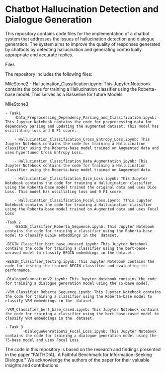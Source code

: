 # Chatbot Hallucination Detection and Dialogue Generation
This repository contains code files for the implementation of a chatbot system that addresses the issues of hallucination detection and dialogue generation. The system aims to improve the quality of responses generated by chatbots by detecting hallucination and generating contextually appropriate and accurate replies.

Files

The repository includes the following files:

MileStone2
    - Hallucination_Classification.ipynb: This Jupyter Notebook contains the code for training a Hallucination classifier using the Roberta-base model. This serves as a Basseline for future Models


MileStone3

    - Task1
        -Data_Preprocessing_Dependency_Parsing_and_Classification.ipynb: This Jupyter Notebook contains the code for preprocessing data for dependency parsing and updating the augmented dataset. This model has oscillating loss and 0 F1 score.

        - Hallucination_Classification_Cross_Entropy_Loss.ipynb: This Jupyter Notebook contains the code for training a Hallucination classifier using the Roberta-base model trained on Augmented data and uses hypertuned Cross Entropy Loss.

        - Hallucination_Classification_Data_Augmentation.ipynb: This Jupyter Notebook contains the code for training a Hallucination classifier using the Roberta-base model trained on Augmented data.

        - Hallucination_Classification_Dice_Loss.ipynb: This Jupyter Notebook contains the code for training a Hallucination classifier using the Roberta-base model trained the original data and uses Dice Loss. This model has oscillating loss and 0 F1 score.

        - Hallucination_Classification_Focal_Loss.ipynb: TThis Jupyter Notebook contains the code for training a Hallucination classifier using the Roberta-base model trained on Augmented data and uses Focal Loss
    
    -Task 2
        -BEGIN_Classifier_Roberta_Sequence.ipynb: This Jupyter Notebook contains the code for training a classifier using the Roberta-base model to classify BEGIN embeddings in the  dataset.

    -BEGIN_Classifier_bert_base_uncased.ipynb: This Jupyter Notebook contains the code for training a classifier using the bert-base-uncased model to classify BEGIN embeddings in the dataset.

    -BEGIN_Classifier_testing.ipynb: This Jupyter Notebook contains the code for testing the trained BEGIN classifier and evaluating its performance.

    -DialogueGenerationV2.ipynb: This Jupyter Notebook contains the code for training a dialogue generation model using the T5-base model.

    -VRM_Classifier_Roberta_Sequence.ipynb: This Jupyter Notebook contains the code for training a classifier using the Roberta-base model to classify VRM embeddings in the  dataset.

    -VRM_Classifier_bert_base_cased.ipynb: This Jupyter Notebook contains the code for training a classifier using the bert-base-cased model to classify VRM embeddings in the  dataset.
    
    - Task 3
            -DialogueGenrationV2_Focal_Loss.ipynb: This Jupyter Notebook contains the code for training a dialogue generation model using the T5-base model and uses Focal Loss




The code in this repository is based on the research and findings presented in the paper "FAITHDIAL: A Faithful Benchmark for Information-Seeking Dialogue." We acknowledge the authors of the paper for their valuable insights and contributions.

